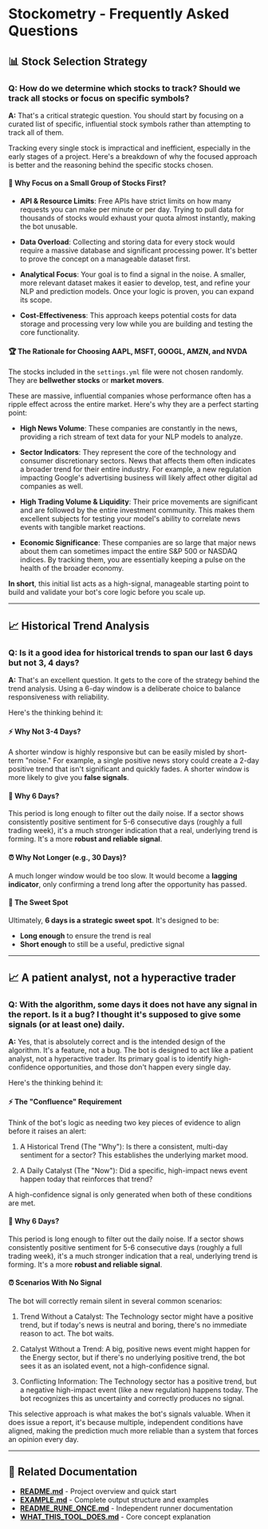 # Stockometry - Frequently Asked Questions

## 📊 Stock Selection Strategy

### Q: How do we determine which stocks to track? Should we track all stocks or focus on specific symbols?

**A:** That's a critical strategic question. You should start by focusing on a curated list of specific, influential stock symbols rather than attempting to track all of them.

Tracking every single stock is impractical and inefficient, especially in the early stages of a project. Here's a breakdown of why the focused approach is better and the reasoning behind the specific stocks chosen.

#### 🎯 **Why Focus on a Small Group of Stocks First?**

- **API & Resource Limits**: Free APIs have strict limits on how many requests you can make per minute or per day. Trying to pull data for thousands of stocks would exhaust your quota almost instantly, making the bot unusable.

- **Data Overload**: Collecting and storing data for every stock would require a massive database and significant processing power. It's better to prove the concept on a manageable dataset first.

- **Analytical Focus**: Your goal is to find a signal in the noise. A smaller, more relevant dataset makes it easier to develop, test, and refine your NLP and prediction models. Once your logic is proven, you can expand its scope.

- **Cost-Effectiveness**: This approach keeps potential costs for data storage and processing very low while you are building and testing the core functionality.

#### 🏆 **The Rationale for Choosing AAPL, MSFT, GOOGL, AMZN, and NVDA**

The stocks included in the `settings.yml` file were not chosen randomly. They are **bellwether stocks** or **market movers**.

These are massive, influential companies whose performance often has a ripple effect across the entire market. Here's why they are a perfect starting point:

- **High News Volume**: These companies are constantly in the news, providing a rich stream of text data for your NLP models to analyze.

- **Sector Indicators**: They represent the core of the technology and consumer discretionary sectors. News that affects them often indicates a broader trend for their entire industry. For example, a new regulation impacting Google's advertising business will likely affect other digital ad companies as well.

- **High Trading Volume & Liquidity**: Their price movements are significant and are followed by the entire investment community. This makes them excellent subjects for testing your model's ability to correlate news events with tangible market reactions.

- **Economic Significance**: These companies are so large that major news about them can sometimes impact the entire S&P 500 or NASDAQ indices. By tracking them, you are essentially keeping a pulse on the health of the broader economy.

**In short**, this initial list acts as a high-signal, manageable starting point to build and validate your bot's core logic before you scale up.

---

## 📈 Historical Trend Analysis

### Q: Is it a good idea for historical trends to span our last 6 days but not 3, 4 days?

**A:** That's an excellent question. It gets to the core of the strategy behind the trend analysis. Using a 6-day window is a deliberate choice to balance responsiveness with reliability.

Here's the thinking behind it:

#### ⚡ **Why Not 3-4 Days?**

A shorter window is highly responsive but can be easily misled by short-term "noise." For example, a single positive news story could create a 2-day positive trend that isn't significant and quickly fades. A shorter window is more likely to give you **false signals**.

#### 🎯 **Why 6 Days?**

This period is long enough to filter out the daily noise. If a sector shows consistently positive sentiment for 5-6 consecutive days (roughly a full trading week), it's a much stronger indication that a real, underlying trend is forming. It's a more **robust and reliable signal**.

#### ⏰ **Why Not Longer (e.g., 30 Days)?**

A much longer window would be too slow. It would become a **lagging indicator**, only confirming a trend long after the opportunity has passed.

#### 🎯 **The Sweet Spot**

Ultimately, **6 days is a strategic sweet spot**. It's designed to be:
- **Long enough** to ensure the trend is real
- **Short enough** to still be a useful, predictive signal

---

## 📈 A patient analyst, not a hyperactive trader

### Q: With the algorithm, some days it does not have any signal in the report. Is it a bug? I thought it's supposed to give some signals (or at least one) daily.

**A:** Yes, that is absolutely correct and is the intended design of the algorithm. It's a feature, not a bug. The bot is designed to act like a patient analyst, not a hyperactive trader. Its primary goal is to identify high-confidence opportunities, and those don't happen every single day.

Here's the thinking behind it:

#### ⚡ **The "Confluence" Requirement**

Think of the bot's logic as needing two key pieces of evidence to align before it raises an alert:

1. A Historical Trend (The "Why"): Is there a consistent, multi-day sentiment for a sector? This establishes the underlying market mood.

2. A Daily Catalyst (The "Now"): Did a specific, high-impact news event happen today that reinforces that trend?

A high-confidence signal is only generated when both of these conditions are met.

#### 🎯 **Why 6 Days?**

This period is long enough to filter out the daily noise. If a sector shows consistently positive sentiment for 5-6 consecutive days (roughly a full trading week), it's a much stronger indication that a real, underlying trend is forming. It's a more **robust and reliable signal**.

#### ⏰ **Scenarios With No Signal**

The bot will correctly remain silent in several common scenarios:

1. Trend Without a Catalyst: The Technology sector might have a positive trend, but if today's news is neutral and boring, there's no immediate reason to act. The bot waits.

2. Catalyst Without a Trend: A big, positive news event might happen for the Energy sector, but if there's no underlying positive trend, the bot sees it as an isolated event, not a high-confidence signal.

3. Conflicting Information: The Technology sector has a positive trend, but a negative high-impact event (like a new regulation) happens today. The bot recognizes this as uncertainty and correctly produces no signal.

This selective approach is what makes the bot's signals valuable. When it does issue a report, it's because multiple, independent conditions have aligned, making the prediction much more reliable than a system that forces an opinion every day.

---

## 🔗 **Related Documentation**

- **[README.md](README.md)** - Project overview and quick start
- **[EXAMPLE.md](EXAMPLE.md)** - Complete output structure and examples
- **[README_RUNE_ONCE.md](README_RUNE_ONCE.md)** - Independent runner documentation
- **[WHAT_THIS_TOOL_DOES.md](WHAT_THIS_TOOL_DOES.md)** - Core concept explanation

